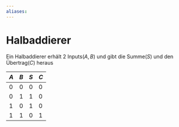 ```yaml
---
aliases: 
---
```

# Halbaddierer
Ein Halbaddierer erhält 2 Inputs($A,B$) und gibt die Summe($S$) und den Übertrag($C$) heraus

| $A$ | $B$ | $S$ | $C$ |
| --- | --- | --- | --- |
| 0   | 0   | 0   | 0   |
| 0   | 1   | 1   | 0   |
| 1   | 0   | 1   | 0   |
| 1   | 1   | 0   | 1   |

